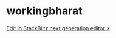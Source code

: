 # workingbharat

[Edit in StackBlitz next generation editor ⚡️](https://stackblitz.com/~/github.com/saudinccam/workingbharat)